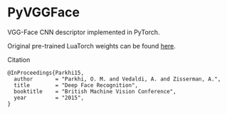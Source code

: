  

# PyVGGFace 

VGG-Face CNN descriptor implemented in PyTorch.



Original pre-trained LuaTorch weights can be found [here](http://www.robots.ox.ac.uk/~vgg/software/vgg_face/).



Citation

```
@InProceedings{Parkhi15,
  author       = "Parkhi, O. M. and Vedaldi, A. and Zisserman, A.",
  title        = "Deep Face Recognition",
  booktitle    = "British Machine Vision Conference",
  year         = "2015",
}
```